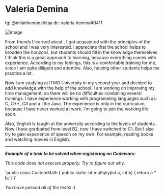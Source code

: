 # Valeria Demina

tg: @milanhomanshitsa
dc: valeria demina#0411

![image](https://github.com/lerchonok/rsschool-cv/assets/91780226/77231d13-125b-4d09-9d96-898425259d0b)

From friends I learned about . I got acquainted with the principles of the school and I was very interested. I appreciate that the school helps to broaden the horizons, but students should fill in the knowledge themselves. I think this is a great approach to learning, because everything comes with experience. According to my feelings, this is a comfortable training for me, since I am quite diligent and attentive. Also, helping other students helps me practice a lot.

Now I am studying at ITMO University in my second year and decided to add knowledge with the help of the school. I am working on improving my time management, so there will be no difficulties combining several trainings. I have experience working with programming languages such as: C, C++, C# and a little Java. The experience is only in the curriculum, because I have never worked at work. I'm going to join the working life soon.

Also, English is taught at the university according to the levels of students. Now I have graduated from level B2, now I have switched to C1. But I also try to gain experience of speech on my own. For example, reading books and watching movies in English.

---

***Example of a task to be solved when registering on Codewars:***

*This code does not execute properly. Try to figure out why.*

'public class CustomMath {
    public static int multiply(int a, int b) {
        return a * b;
    }
}'

*You have passed all of the tests! :)*
